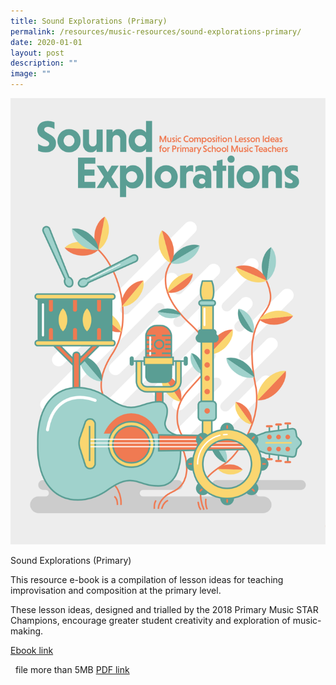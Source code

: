 ```yaml
---
title: Sound Explorations (Primary)
permalink: /resources/music-resources/sound-explorations-primary/
date: 2020-01-01
layout: post
description: ""
image: ""
---
```

<img src="/images/09618f9dbu2750.png" 
         style="width:600px"
	/>
<br>


Sound Explorations (Primary)

This resource e-book is a compilation of lesson ideas for teaching improvisation and composition at the primary level. 

These lesson ideas, designed and trialled by the 2018 Primary Music STAR Champions, encourage greater student creativity and exploration of music-making.

[Ebook link](https://joom.ag/mHCI)

 
file more than 5MB
[PDF link](https://academyofsingaporeteachers.moe.edu.sg/docs/librariesprovider4/music-resources/sound-explorations-(pri).pdf?sfvrsn=d0bea17d_0)